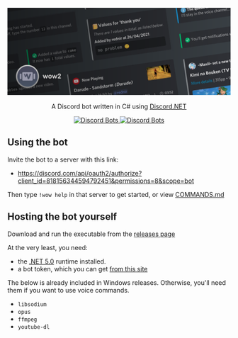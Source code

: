 <p align="center"><img src="Assets/banner.png"></p>

<p align="center">
    A Discord bot written in C# using <a href="https://github.com/discord-net/Discord.Net">Discord.NET</a>
</p>
<p align="center">
    <a href="https://top.gg/bot/818156344594792451">
        <img alt="Discord Bots" src="https://top.gg/api/widget/status/818156344594792451.svg">
    </a>
    <a href="https://www.codefactor.io/repository/github/rednir/wow2/overview/master">
        <img alt="Discord Bots" src="https://www.codefactor.io/repository/github/rednir/wow2/badge/master">
    </a>
</p>

## Using the bot
Invite the bot to a server with this link:
 - https://discord.com/api/oauth2/authorize?client_id=818156344594792451&permissions=8&scope=bot

Then type `!wow help` in that server to get started, or view [COMMANDS.md](COMMANDS.md)

## Hosting the bot yourself
Download and run the executable from the [releases page](https://github.com/rednir/wow2/releases/)

At the very least, you need:
 - the [.NET 5.0](https://dotnet.microsoft.com/download) runtime installed.
 - a bot token, which you can get [from this site](https://discord.com/developers/applications)

The below is already included in Windows releases. Otherwise, you'll need them if you want to use voice commands.
 - `libsodium`
 - `opus`
 - `ffmpeg`
 - `youtube-dl`
